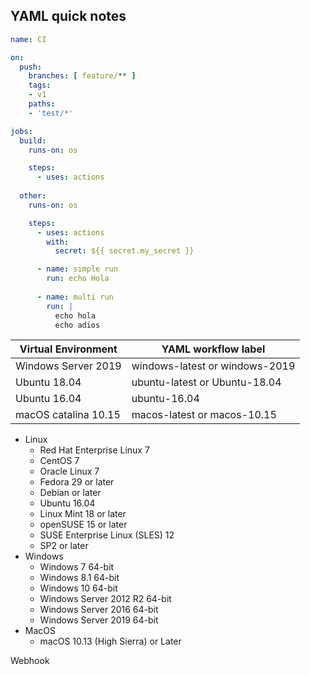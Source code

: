 ## YAML quick notes

```yml
name: CI

on:
  push:
    branches: [ feature/** ]
    tags: 
    - v1 
    paths:
    - 'test/*'

jobs:
  build:
    runs-on: os

    steps:
      - uses: actions
  
  other:
    runs-on: os

    steps:
      - uses: actions
        with:
          secret: ${{ secret.my_secret }}

      - name: simple run
        run: echo Hola
      
      - name: multi run
        run: |
          echo hola
          echo adios
```

| Virtual Environment  | YAML workflow label            |
|----------------------|--------------------------------|
| Windows Server 2019  | windows-latest or windows-2019 |
| Ubuntu 18.04         | ubuntu-latest or Ubuntu-18.04  |
| Ubuntu 16.04         | ubuntu-16.04                   |
| macOS catalina 10.15 | macos-latest or macos-10.15    |

* Linux
    - Red Hat Enterprise Linux 7
    - CentOS 7
    - Oracle Linux 7
    - Fedora 29 or later
    - Debian or later
    - Ubuntu 16.04
    - Linux Mint 18 or later
    - openSUSE 15 or later
    - SUSE Enterprise Linux (SLES) 12
    - SP2 or later
* Windows
    - Windows 7 64-bit
    - Windows 8.1 64-bit
    - Windows 10 64-bit
    - Windows Server 2012 R2 64-bit
    - Windows Server 2016  64-bit
    - Windows Server 2019  64-bit
* MacOS
    - macOS 10.13 (High Sierra) or Later

Webhook 
